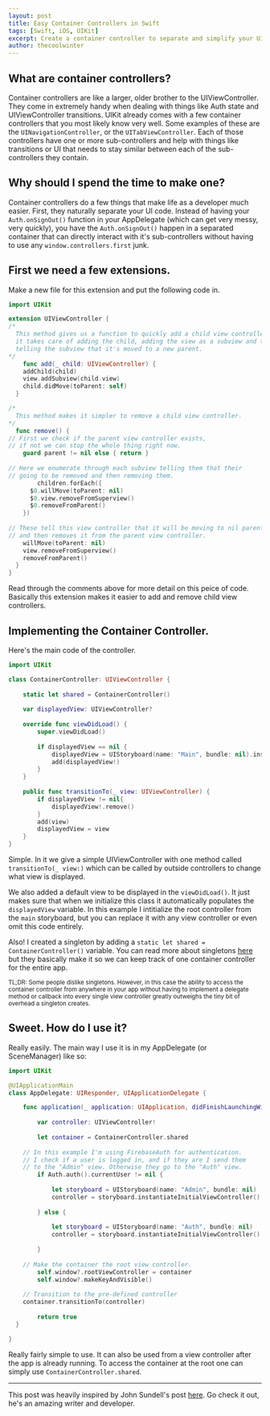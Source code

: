 ```yaml
---
layout: post
title: Easy Container Controllers in Swift
tags: [Swift, iOS, UIKit]
excerpt: Create a container controller to separate and simplify your UIKit views.
author: thecoolwinter
---
```


## What are container controllers?

Container controllers are like a larger, older brother to the UIViewController. They come in extremely handy when dealing with things like Auth state and UIViewController transitions. UIKit already comes with a few container controllers that you most likely know very well. Some examples of these are the `UINavigationController`, or the `UITabViewController`. Each of those controllers have one or more sub-controllers and help with things like transitions or UI that needs to stay similar between each of the sub-controllers they contain.

## Why should I spend the time to make one?

Container controllers do a few things that make life as a developer much easier. First, they naturally separate your UI code. Instead of having your `Auth.onSignOut()` function in your AppDelegate (which can get very messy, very quickly), you have the `Auth.onSignOut()` happen in a separated container that can directly interact with it's sub-controllers without having to use any `window.controllers.first` junk.

## First we need a few extensions.

Make a new file for this extension and put the following code in.

```swift
import UIKit

extension UIViewController {
/*
  This method gives us a function to quickly add a child view controller,
  it takes care of adding the child, adding the view as a subview and then 
  telling the subview that it's moved to a new parent.
*/
	func add(_ child: UIViewController) {
  	addChild(child)
    view.addSubview(child.view)
    child.didMove(toParent: self)
  }

/*
  This method makes it simpler to remove a child view controller.
*/
  func remove() {
// First we check if the parent view controller exists, 
// if not we can stop the whole thing right now.
  	guard parent != nil else { return }
		
// Here we enumerate through each subview telling them that their
// going to be removed and then removing them.
		children.forEach({ 
      $0.willMove(toParent: nil)
      $0.view.removeFromSuperview() 
      $0.removeFromParent() 
    })
		
// These tell this view controller that it will be moving to nil parent
// and then removes it from the parent view controller.
    willMove(toParent: nil)
    view.removeFromSuperview()
    removeFromParent()
  }
}

```

Read through the comments above for more detail on this peice of code. Basically this extension makes it easier to add and remove child view controllers.

## Implementing the Container Controller.

Here's the main code of the controller.

```swift
import UIKit

class ContainerController: UIViewController {
	
	static let shared = ContainerController()
	
	var displayedView: UIViewController?
	
	override func viewDidLoad() {
		super.viewDidLoad()
		
		if displayedView == nil {
			displayedView = UIStoryboard(name: "Main", bundle: nil).instantiateInitialViewController()
			add(displayedView!)
		}
	}
	
	public func transitionTo(_ view: UIViewController) {
		if displayedView != nil{
			displayedView!.remove()
		}
		add(view)
		displayedView = view
	}
}
```

Simple. In it we give a simple UIViewController with one method called `transitionTo(_ view:)` which can be called by outside controllers to change what view is displayed.

We also added a default view to be displayed in the `viewDidLoad()`. It just makes sure that when we initialize this class it automatically populates the `displayedView` variable. In this example I intitialize the root controller from the `main` storyboard, but you can replace it with any view controller or even omit this code entirely.

Also! I created a singleton by adding a `static let shared = ContainerController()` variable. You can read more about singletons [here]() but they basically make it so we can keep track of one container controller for the entire app.

<small>TL;DR: Some people dislike singletons. However, in this case the ability to access the container controller from anywhere in your app without having to implement a delegate method or callback into every single view controller greatly outweighs the tiny bit of overhead a singleton creates. </small>

## Sweet. How do I use it?

Really easily. The main way I use it is in my AppDelegate (or SceneManager) like so:

```swift
import UIKit

@UIApplicationMain
class AppDelegate: UIResponder, UIApplicationDelegate {

	func application(_ application: UIApplication, didFinishLaunchingWithOptions launchOptions: [UIApplication.LaunchOptionsKey: Any]?) -> Bool {
    
		var controller: UIViewController!
		
		let container = ContainerController.shared
		
    // In this example I'm using FirebaseAuth for authentication.
    // I check if a user is logged in, and if they are I send them
    // to the "Admin" view. Otherwise they go to the "Auth" view.
		if Auth.auth().currentUser != nil {
      
			let storyboard = UIStoryboard(name: "Admin", bundle: nil)
			controller = storyboard.instantiateInitialViewController()!
      
		} else {
      
			let storyboard = UIStoryboard(name: "Auth", bundle: nil)
			controller = storyboard.instantiateInitialViewController()!
      
		}
		
    // Make the container the root view controller.
		self.window?.rootViewController = container
		self.window?.makeKeyAndVisible()
        
    // Transition to the pre-defined controller
    container.transitionTo(controller)
    
		return true
  }

}
```

Really fairly simple to use. It can also be used from a view controller after the app is already running. To access the container at the root one can simply use `ContainerController.shared`.

------

This post was heavily inspired by John Sundell's post [here](https://www.swiftbysundell.com/articles/custom-container-view-controllers-in-swift/). Go check it out, he's an amazing writer and developer.





